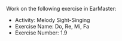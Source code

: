 Work on the following exercise in EarMaster:
- Activity: Melody Sight-Singing
- Exercise Name: Do, Re, Mi, Fa
- Exercise Number: 1.9
